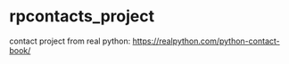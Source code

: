 # rpcontacts_project

contact project from real python: https://realpython.com/python-contact-book/
